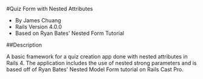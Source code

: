 #Quiz Form with Nested Attributes

* By James Chuang
* Rails Version 4.0.0
* Based on Ryan Bates' Nested Form Tutorial

##Description

A basic framework for a quiz creation app done with nested attributes in Rails 4. The application includes the use of nested strong parameters and is based off of Ryan Bates' Nested Model Form tutorial on Rails Cast Pro.